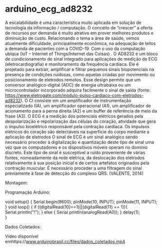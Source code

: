 # arduino_ecg_ad8232
A escalabilidade é uma característica muito aplicada em solução de tecnologia da informação / computação. O conceito de “crescer” a oferta de recursos por demanda é muito atrativo em prover melhores produtos e diminuição de custo. Relacionando o tema a área de saúde, vemos atualmente dificuldade, principalmente econômica, na adequação de leitos a demanda de pacientes com a COVID-19. Com o uso da computação ubíqua (IoT – Internet of Things/Internet das Coisas) .
O AD8232 é um bloco de condicionamento de sinal integrado para aplicações de medição de ECG (eletrocardiografia) e monitoramento da frequência cardíaca. Ele é projetado para extrair, amplificar e filtrar pequenos sinais biopotenciais na presença de condições ruidosas, como aquelas criadas por movimento ou posicionamento de eletrodos remotos. Esse design permite que um conversor analógico-digital (ADC) de energia ultrabaixa ou um microcontrolador incorporado adquira facilmente o sinal de saída (fonte: https://www.eletrogate.com/modulo-pulso-cardiaco-com-eletrodos-ad8232).
O CI consiste em um amplificador de instrumentação especializado (IA), um amplificador operacional (A1), um amplificador de acionamento para a perna direita (A2) e um buffer de referência de meio da frase (A3).
O ECG é a medição dos potenciais elétricos gerados pela despolarização e repolarização das células do coração, atividade que gera o impulso bioelétrico responsável pela contração cardíaca. Os impulsos elétricos do coração são detectáveis na superfície do corpo mediante a aplicação de eletrodos
O sinal de ECG é um sinal analógico sendo necessário proceder à digitalização e quantização deste tipo de sinal uma vez que os computadores e os dispositivos móveis operam no domínio discreto. Este tipo de sinal é susceptível a ruído proveniente de várias fontes, nomeadamente da rede elétrica, da deslocação dos eletrodos relativamente à sua posição inicial e de certos artefatos originados pela contração muscular. É necessário proceder a uma filtragem do sinal previamente à fase de detecção do complexo QRS. (VALENTE, 2014)

Montagem:
 

Programação Arduino:

void setup() {
Serial.begin(9600);
pinMode(10, INPUT);
pinMode(11, INPUT);  
}
void loop() {
if ((digitalRead(10)==1)||(digitalRead(11) == 1)){
Serial.println("!");
  } else {
Serial.println(analogRead(A0));
  }
delay(1);  
}

Dados Coletados:
 
Vídeo disponível emhttps://www.arduinobrasil.cc/files/dados_coletados.mp4
